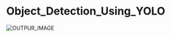 # Object_Detection_Using_YOLO

![OUTPUR_IMAGE](https://user-images.githubusercontent.com/67515460/92309258-9e319e80-efc1-11ea-9116-3c76fbbbf78e.PNG)
